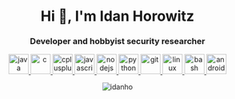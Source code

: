 <h1 align="center">
    Hi 👋, I'm Idan Horowitz
</h1>
<h3 align="center">
    Developer and hobbyist security researcher
</h3>
<p align="center">
    <a href="https://www.java.com" target="_blank">
        <img alt="java" height="40" src="https://devicons.github.io/devicon/devicon.git/icons/java/java-original-wordmark.svg" width="40"/>
    </a>
    <a href="https://www.cprogramming.com/" target="_blank">
        <img alt="c" height="40" src="https://devicons.github.io/devicon/devicon.git/icons/c/c-original.svg" width="40"/>
    </a>
    <a href="https://www.w3schools.com/cpp/" target="_blank">
        <img alt="cplusplus" height="40" src="https://devicons.github.io/devicon/devicon.git/icons/cplusplus/cplusplus-original.svg" width="40"/>
    </a>
    <a href="https://developer.mozilla.org/en-US/docs/Web/JavaScript" target="_blank">
        <img alt="javascript" height="40" src="https://devicons.github.io/devicon/devicon.git/icons/javascript/javascript-original.svg" width="40"/>
    </a>
    <a href="https://nodejs.org" target="_blank">
        <img alt="nodejs" height="40" src="https://devicons.github.io/devicon/devicon.git/icons/nodejs/nodejs-original-wordmark.svg" width="40"/>
    </a>
    <a href="https://www.python.org" target="_blank">
        <img alt="python" height="40" src="https://devicons.github.io/devicon/devicon.git/icons/python/python-original.svg" width="40"/>
    </a>
    <a href="https://git-scm.com/" target="_blank">
        <img alt="git" height="40" src="https://www.vectorlogo.zone/logos/git-scm/git-scm-icon.svg" width="40"/>
    </a>
    <a href="https://www.linux.org/" target="_blank">
        <img alt="linux" height="40" src="https://devicons.github.io/devicon/devicon.git/icons/linux/linux-original.svg" width="40"/>
    </a>
    <a href="https://www.gnu.org/software/bash/" target="_blank">
        <img alt="bash" height="40" src="https://www.vectorlogo.zone/logos/gnu_bash/gnu_bash-icon.svg" width="40"/>
    </a>
    <a href="https://developer.android.com" target="_blank">
        <img alt="android" height="40" src="https://devicons.github.io/devicon/devicon.git/icons/android/android-original-wordmark.svg" width="40"/>
    </a>
</p>
<p align="center">
    <img align="center" alt="idanho" src="https://github-readme-stats.vercel.app/api?username=idanho&count_private=true&hide_border=true&show_icons=true"/>
</p>
